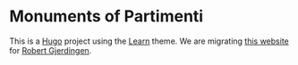 # Monuments of Partimenti

This is a [Hugo](https://gohugo.io/) project using the [Learn](https://themes.gohugo.io/hugo-theme-learn/) theme. We are migrating [this website](http://faculty-web.at.northwestern.edu/music/gjerdingen/partimenti/index.htm) for [Robert Gjerdingen](https://en.wikipedia.org/wiki/Robert_Gjerdingen).
